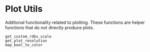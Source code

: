 # Plot Utils

Addtional functionality related to plotting. These functions are helper functions that do not directly produce plots.

```@docs
get_custom_rdbu_scale
get_plot_resolution
map_bool_to_color
```
